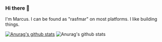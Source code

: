 ### Hi there 👋
I'm Marcus. I can be found as "rasfmar" on most platforms. I like building things.

[![Anurag's github stats](https://github-readme-stats.vercel.app/api?username=rasfmar)](https://github.com/anuraghazra/github-readme-stats)
![Anurag's github stats](https://github-readme-stats.vercel.app/api?username=rasfmar&show_icons=true&count_private=true)

<!--
**rasfmar/rasfmar** is a ✨ _special_ ✨ repository because its `README.md` (this file) appears on your GitHub profile.

Here are some ideas to get you started:

- 🔭 I’m currently working on ...
- 🌱 I’m currently learning ...
- 👯 I’m looking to collaborate on ...
- 🤔 I’m looking for help with ...
- 💬 Ask me about ...
- 📫 How to reach me: ...
- 😄 Pronouns: ...
- ⚡ Fun fact: ...
-->
